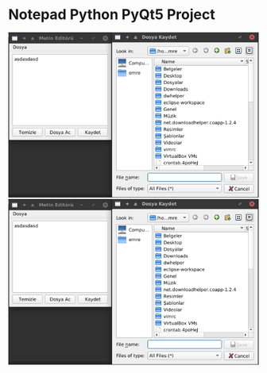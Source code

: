# Notepad Python PyQt5 Project

![ScreenShot](https://github.com/emrekndl/Python/blob/master/PyQt5%20Projects/Notepad/screenShot1.png)
![ScreenShot](https://github.com/emrekndl/Python/blob/master/PyQt5%20Projects/Notepad/screenShot1.png)
